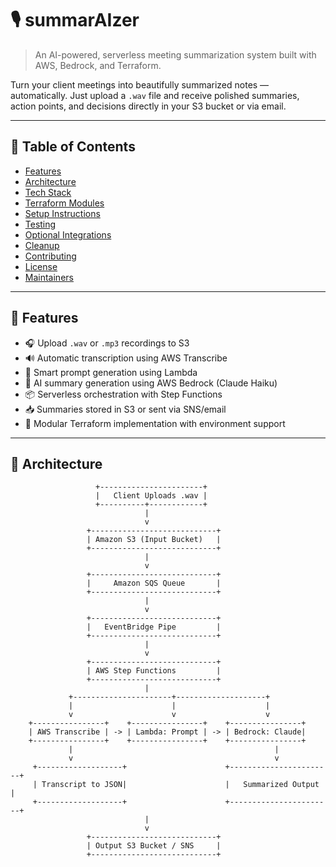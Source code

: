 # 🎙️ summarAIzer

> An AI-powered, serverless meeting summarization system built with AWS, Bedrock, and Terraform.

Turn your client meetings into beautifully summarized notes — automatically. Just upload a `.wav` file and receive polished summaries, action points, and decisions directly in your S3 bucket or via email.

---

## 📌 Table of Contents

- [Features](#-features)
- [Architecture](#-architecture)
- [Tech Stack](#-tech-stack)
- [Terraform Modules](#-terraform-modules)
- [Setup Instructions](#-setup-instructions)
- [Testing](#-testing)
- [Optional Integrations](#-optional-integrations)
- [Cleanup](#-cleanup)
- [Contributing](#-contributing)
- [License](#-license)
- [Maintainers](#-maintainers)

---

## 🚀 Features

- 🎧 Upload `.wav` or `.mp3` recordings to S3
- 🔊 Automatic transcription using AWS Transcribe
- 🧠 Smart prompt generation using Lambda
- 🤖 AI summary generation using AWS Bedrock (Claude Haiku)
- 📦 Serverless orchestration with Step Functions
- 📥 Summaries stored in S3 or sent via SNS/email
- 🔐 Modular Terraform implementation with environment support

---

## 🧱 Architecture

```text
                   +-----------------------+
                   |   Client Uploads .wav |
                   +----------+------------+
                              |
                              v
                 +----------------------------+
                 | Amazon S3 (Input Bucket)   |
                 +----------------------------+
                              |
                              v
                 +----------------------------+
                 |     Amazon SQS Queue       |
                 +----------------------------+
                              |
                              v
                 +----------------------------+
                 |   EventBridge Pipe         |
                 +----------------------------+
                              |
                              v
                 +----------------------------+
                 | AWS Step Functions         |
                 +----------------------------+
                              |
             +----------------------+--------------------+
             |                      |                    |
             v                      v                    v
    +----------------+    +----------------+    +----------------+
    | AWS Transcribe | -> | Lambda: Prompt | -> | Bedrock: Claude|
    +----------------+    +----------------+    +----------------+
             |                                             |
             v                                             v
     +-------------------+                      +-----------------------+
     | Transcript to JSON|                      |   Summarized Output   |
     +-------------------+                      +-----------------------+
                              | 
                              v
                 +----------------------------+
                 | Output S3 Bucket / SNS     |
                 +----------------------------+
